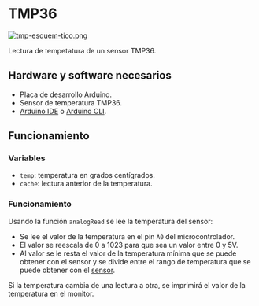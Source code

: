 # TMP36

[![tmp-esquem-tico.png](https://i.postimg.cc/x15RLVFc/tmp-esquem-tico.png)](https://postimg.cc/SnXCp34h)

Lectura de tempetatura de un sensor TMP36.

## Hardware y software necesarios
- Placa de desarrollo Arduino.
- Sensor de temperatura TMP36.
- [Arduino IDE](https://www.arduino.cc/en/software) o [Arduino CLI](https://arduino.github.io/arduino-cli/0.23/installation/).

## Funcionamiento
### Variables
- ```temp```: temperatura en grados centígrados.
- ```cache```: lectura anterior de la temperatura.

### Funcionamiento
Usando la función ```analogRead``` se lee la temperatura del sensor:
- Se lee el valor de la temperatura en el pin ```A0``` del microcontrolador.
- El valor se reescala de 0 a 1023 para que sea un valor entre 0 y 5V.
- Al valor se le resta el valor de la temperatura mínima que se puede obtener con el sensor y se divide entre el rango de temperatura que se puede obtener con el [sensor]((https://pdf1.alldatasheet.com/datasheet-pdf/view/49108/AD/TMP36.html)).

Si la temperatura cambia de una lectura a otra, se imprimirá el valor de la temperatura en el monitor.
